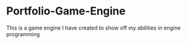 # Portfolio-Game-Engine
This is a game engine I have created to show off my abilities in engine programming
